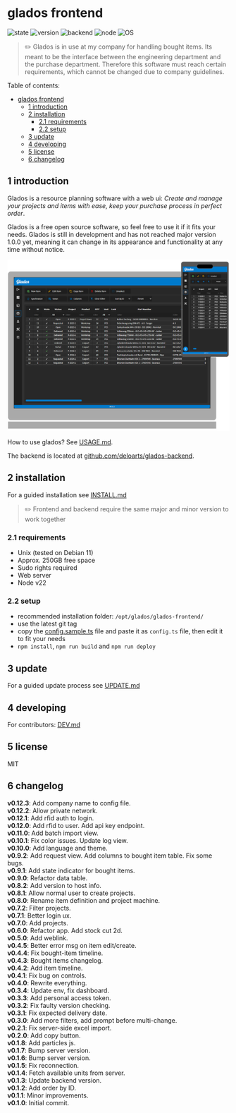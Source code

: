 # glados frontend

![state](https://img.shields.io/badge/State-beta-brown.svg?style=for-the-badge)
![version](https://img.shields.io/github/v/release/deloarts/glados-frontend?style=for-the-badge&color=orange)
![backend](https://img.shields.io/badge/Backend-0.12.*-orange.svg?style=for-the-badge)
![node](https://img.shields.io/badge/node-v22-blue.svg?style=for-the-badge)
![OS](https://img.shields.io/badge/OS-UNIX-blue.svg?style=for-the-badge)

> ✏️ Glados is in use at my company for handling bought items. Its meant to be the interface between the engineering department and the purchase department. Therefore this software must reach certain requirements, which cannot be changed due to company guidelines.

Table of contents:

- [glados frontend](#glados-frontend)
  - [1 introduction](#1-introduction)
  - [2 installation](#2-installation)
    - [2.1 requirements](#21-requirements)
    - [2.2 setup](#22-setup)
  - [3 update](#3-update)
  - [4 developing](#4-developing)
  - [5 license](#5-license)
  - [6 changelog](#6-changelog)

## 1 introduction

Glados is a resource planning software with a web ui: *Create and manage your projects and items with ease, keep your purchase process in perfect order*.

Glados is a free open source software, so feel free to use it if it fits your needs. Glados is still in development and has not reached major version 1.0.0 yet, meaning it can change in its appearance and functionality at any time without notice.

![Device Mockup](/docs/images/device-mockup.png)

How to use glados? See [USAGE.md](/docs/USAGE.md).

The backend is located at [github.com/deloarts/glados-backend](https://github.com/deloarts/glados-backend).

## 2 installation

For a guided installation see [INSTALL.md](/docs/INSTALL.md)

> ✏️ Frontend and backend require the same major and minor version to work together

### 2.1 requirements

- Unix (tested on Debian 11)
- Approx. 250GB free space
- Sudo rights required
- Web server
- Node v22

### 2.2 setup

- recommended installation folder: `/opt/glados/glados-frontend/`
- use the latest git tag
- copy the [config.sample.ts](/src/config.sample.ts) file and paste it as `config.ts` file, then edit it to fit your needs
- `npm install`, `npm run build` and `npm run deploy`

## 3 update

For a guided update process see [UPDATE.md](/docs/UPDATE.md)

## 4 developing

For contributors: [DEV.md](/docs/DEV.md)

## 5 license

MIT

## 6 changelog

**v0.12.3**: Add company name to config file.  
**v0.12.2**: Allow private network.  
**v0.12.1**: Add rfid auth to login.  
**v0.12.0**: Add rfid to user. Add api key endpoint.  
**v0.11.0**: Add batch import view.  
**v0.10.1**: Fix color issues. Update log view.  
**v0.10.0**: Add language and theme.  
**v0.9.2**: Add request view. Add columns to bought item table. Fix some bugs.  
**v0.9.1**: Add state indicator for bought items.  
**v0.9.0**: Refactor data table.  
**v0.8.2**: Add version to host info.  
**v0.8.1**: Allow normal user to create projects.  
**v0.8.0**: Rename item definition and project machine.  
**v0.7.2**: Filter projects.  
**v0.7.1**: Better login ux.  
**v0.7.0**: Add projects.  
**v0.6.0**: Refactor app. Add stock cut 2d.  
**v0.5.0**: Add weblink.  
**v0.4.5**: Better error msg on item edit/create.  
**v0.4.4**: Fix bought-item timeline.  
**v0.4.3**: Bought items changelog.  
**v0.4.2**: Add item timeline.  
**v0.4.1**: Fix bug on controls.  
**v0.4.0**: Rewrite everything.  
**v0.3.4**: Update env, fix dashboard.  
**v0.3.3**: Add personal access token.  
**v0.3.2**: Fix faulty version checking.  
**v0.3.1**: Fix expected delivery date.  
**v0.3.0**: Add more filters, add prompt before multi-change.  
**v0.2.1**: Fix server-side excel import.  
**v0.2.0**: Add copy button.  
**v0.1.8**: Add particles js.  
**v0.1.7**: Bump server version.  
**v0.1.6**: Bump server version.  
**v0.1.5**: Fix reconnection.  
**v0.1.4**: Fetch available units from server.  
**v0.1.3**: Update backend version.  
**v0.1.2**: Add order by ID.  
**v0.1.1**: Minor improvements.  
**v0.1.0**: Initial commit.
